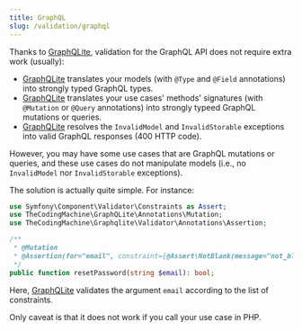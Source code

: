 ```yaml
---
title: GraphQL
slug: /validation/graphql
---
```


Thanks to [GraphQLite](https://graphqlite.thecodingmachine.io/), validation for the GraphQL API does not require
extra work (usually):

* [GraphQLite](https://graphqlite.thecodingmachine.io/) translates your models (with `@Type` and `@Field` annotations) 
into strongly typed GraphQL types.
* [GraphQLite](https://graphqlite.thecodingmachine.io/) translates your use cases' methods' signatures 
(with `@Mutation` or `@Query` annotations) into strongly typeed GraphQL mutations or queries.
* [GraphQLite](https://graphqlite.thecodingmachine.io/) resolves the `InvalidModel` and `InvalidStorable` exceptions 
into valid GraphQL responses (400 HTTP code).

However, you may have some use cases that are GraphQL mutations or queries, and these use cases do not manipulate models
(i.e., no `InvalidModel` nor `InvalidStorable` exceptions).

The solution is actually quite simple. For instance:

```php title="src/api/src/UseCase/User/ResetPassword/ResetPassword.php"
use Symfony\Component\Validator\Constraints as Assert;
use TheCodingMachine\GraphQLite\Annotations\Mutation;
use TheCodingMachine\Graphqlite\Validator\Annotations\Assertion;

/**
 * @Mutation
 * @Assertion(for="email", constraint={@Assert\NotBlank(message="not_blank"), @Assert\Length(max=255, maxMessage="max_length_255"), @Assert\Email(message="invalid_email")})
 */
public function resetPassword(string $email): bool;
```

Here, [GraphQLite](https://graphqlite.thecodingmachine.io/) validates the argument `email` according to the list of
constraints.

Only caveat is that it does not work if you call your use case in PHP.